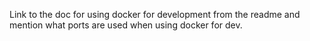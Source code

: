 Link to the doc for using docker for development from the readme and
mention what ports are used when using docker for dev.
